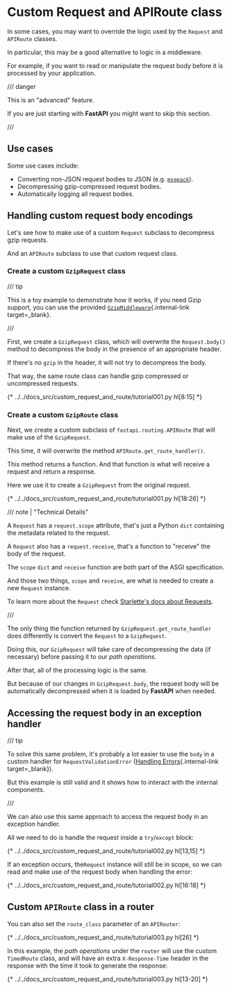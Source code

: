 # Custom Request and APIRoute class

In some cases, you may want to override the logic used by the `Request` and `APIRoute` classes.

In particular, this may be a good alternative to logic in a middleware.

For example, if you want to read or manipulate the request body before it is processed by your application.

/// danger

This is an "advanced" feature.

If you are just starting with **FastAPI** you might want to skip this section.

///

## Use cases

Some use cases include:

* Converting non-JSON request bodies to JSON (e.g. <a href="https://msgpack.org/index.html" class="external-link" target="_blank">`msgpack`</a>).
* Decompressing gzip-compressed request bodies.
* Automatically logging all request bodies.

## Handling custom request body encodings

Let's see how to make use of a custom `Request` subclass to decompress gzip requests.

And an `APIRoute` subclass to use that custom request class.

### Create a custom `GzipRequest` class

/// tip

This is a toy example to demonstrate how it works, if you need Gzip support, you can use the provided [`GzipMiddleware`](../advanced/middleware.md#gzipmiddleware){.internal-link target=_blank}.

///

First, we create a `GzipRequest` class, which will overwrite the `Request.body()` method to decompress the body in the presence of an appropriate header.

If there's no `gzip` in the header, it will not try to decompress the body.

That way, the same route class can handle gzip compressed or uncompressed requests.

{* ../../docs_src/custom_request_and_route/tutorial001.py hl[8:15] *}


### Create a custom `GzipRoute` class

Next, we create a custom subclass of `fastapi.routing.APIRoute` that will make use of the `GzipRequest`.

This time, it will overwrite the method `APIRoute.get_route_handler()`.

This method returns a function. And that function is what will receive a request and return a response.

Here we use it to create a `GzipRequest` from the original request.


{* ../../docs_src/custom_request_and_route/tutorial001.py hl[18:26] *}


/// note | "Technical Details"

A `Request` has a `request.scope` attribute, that's just a Python `dict` containing the metadata related to the request.

A `Request` also has a `request.receive`, that's a function to "receive" the body of the request.

The `scope` `dict` and `receive` function are both part of the ASGI specification.

And those two things, `scope` and `receive`, are what is needed to create a new `Request` instance.

To learn more about the `Request` check <a href="https://www.starlette.io/requests/" class="external-link" target="_blank">Starlette's docs about Requests</a>.

///

The only thing the function returned by `GzipRequest.get_route_handler` does differently is convert the `Request` to a `GzipRequest`.

Doing this, our `GzipRequest` will take care of decompressing the data (if necessary) before passing it to our *path operations*.

After that, all of the processing logic is the same.

But because of our changes in `GzipRequest.body`, the request body will be automatically decompressed when it is loaded by **FastAPI** when needed.

## Accessing the request body in an exception handler

/// tip

To solve this same problem, it's probably a lot easier to use the `body` in a custom handler for `RequestValidationError` ([Handling Errors](../tutorial/handling-errors.md#use-the-requestvalidationerror-body){.internal-link target=_blank}).

But this example is still valid and it shows how to interact with the internal components.

///

We can also use this same approach to access the request body in an exception handler.

All we need to do is handle the request inside a `try`/`except` block:


{* ../../docs_src/custom_request_and_route/tutorial002.py hl[13,15] *}


If an exception occurs, the`Request` instance will still be in scope, so we can read and make use of the request body when handling the error:


{* ../../docs_src/custom_request_and_route/tutorial002.py hl[16:18] *}



## Custom `APIRoute` class in a router

You can also set the `route_class` parameter of an `APIRouter`:

{* ../../docs_src/custom_request_and_route/tutorial003.py hl[26] *}


In this example, the *path operations* under the `router` will use the custom `TimedRoute` class, and will have an extra `X-Response-Time` header in the response with the time it took to generate the response:


{* ../../docs_src/custom_request_and_route/tutorial003.py hl[13-20] *}
